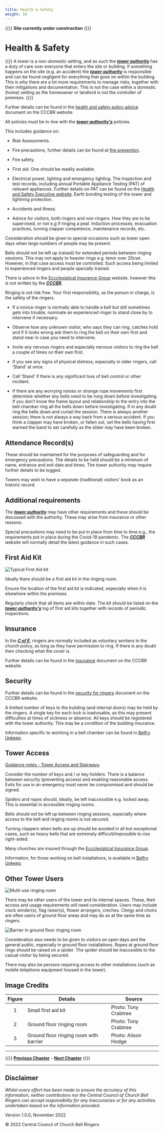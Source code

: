 ```yaml
---
title: Health & Safety
weight: 50
---
```


{{<hint danger>}}
**Site currently under construction**
{{</hint>}}

# Health & Safety

{{<hint danger>}}
A tower is a non-domestic setting, and as such the ***[tower authority](../170-glossary/#authority)*** has a duty of care over everyone that enters the site or building. If something happens on the site (e.g. an accident) the ***[tower authority](../170-glossary/#authority)*** is responsible and can be found negligent for everything that goes on within the building. This is why there are a lot more requirements to manage risks, together with their mitigations and documentation. This is not the case within a domestic (home) setting as the homeowner or landlord is not the controller of premises. 
{{</hint>}}

Further details can be found in the [health and safety policy advice](https://cccbr.org.uk/wp-content/uploads/2021/03/SM_HS_Policies_2021_Ver_1.pdf) document on the CCCBR website. 

All policies must be in-line with the ***[tower authority's](../170-glossary/#authority)*** policies.

This includes guidance on: 

- Risk Assessments. 

- Fire precautions, further details can be found at [fire prevention](https://cccbr.org.uk/wp-content/uploads/2020/07/SM_FireRiskAssessment_2020_Ver_1.pdf). 

- Fire safety. 

- First aid. One should be readily available.

- Electrical power, lighting and emergency lighting. The inspection and test records, including annual Portable Appliance Testing (PAT) of relevant appliances. Further details on PAT can be found on the [Health and Safety Executive website](https://www.hse.gov.uk/electricity/faq-portable-appliance-testing.htm). Earth bonding testing of the tower and lightning protection.

- Accidents and illness. 

- Advice for visitors, both ringers and non-ringers. How they are to be supervised, or not e.g if ringing a peal. Induction processes, evacuation practices, turning clapper competence, maintenance records, etc.

Consideration should be given to special occasions such as tower open days when large numbers of people may be present. 

Bells should not be left up (raised) for extended periods between ringing sessions. This may not apply to heavier rings e.g. tenor over 20cwt. However, in that case access must be controlled. Such access being limited to experienced ringers and people specially trained.  

There is advce in the [Eccclesiatical Insurance Group](https://www.ecclesiastical.com/) website, however this is not written by the ***[CCCBR](../170-glossary/#cccbr)***. 

Ringing is not risk free. Your first responsibility, as the person in charge, is the safety of the ringers.  

- If a novice ringer is normally able to handle a bell but still sometimes gets into trouble, nominate an experienced ringer to stand close by to intervene if necessary. 

- Observe how any unknown visitor, who says they can ring, catches hold and if it looks wrong ask them to ring the bell on their own first and stand near in case you need to intervene. 

- Invite any nervous ringers and especially nervous visitors to ring the bell a couple of times on their own first.  

- If you see any signs of physical distress, especially in older ringers, call ‘Stand’ at once. 

- Call ‘Stand’ if there is any significant loss of bell control or other incident.  

- If there are any worrying noises or strange rope movements first determine whether any bells need to be rung down before investigating. If you don’t know the frame layout and relationship to the entry into the bell chamber ring all the bells down before investigating. If in any doubt ring the bells down and curtail the session. There is always another session; there is not always a way back from a serious accident. If you think a clapper may have broken, or fallen out, set the bells having first warned the band to set carefully as the slider may have been broken.  

## Attendance Record(s) 

These should be maintained for the purposes of safeguarding and for emergency precautions. The details to be held should be a minimum of name, entrance and exit date and times. The tower authority may require further details to be logged. 

Towers may wish to have a separate (traditional) visitors' book as an historic record. 

## Additional requirements 

The ***[tower authority](../170-glossary/#authority)*** may have other requirements and these should be discussed with the authority. These may arise from insurance or other reasons. 

Special precautions may need to be put in place from time to time e.g., the requirements put in place during the Covid-19 pandemic. The ***[CCCBR](../170-glossary/#cccbr)*** website will normally detail the latest guidance in such cases.

## First Aid Kit 

![Typical First Aid kit](first_aid_350.JPG)

Ideally there should be a first aid kit in the ringing room.  

Ensure the location of the first aid kit is indicated, especially when it is elsewhere within the premises. 

Regularly check that all items are within date. The kit should be listed on the ***[tower authority's](../170-glossary/#authority)*** log of first aid kits together with records of periodic inspections.

## Insurance 

In the ***[C of E](../170-glossary/#c-of-e)***, ringers are normally included as voluntary workers in the church policy, as long as they have permission to ring. If there is any doubt then checking what the cover is.

Further details can be found in the [insurance](https://cccbr.org.uk/wp-content/uploads/2022/05/SM_Insurance_2022_v4.pdf) document on the CCCBR website.

## Security 

Further details can be found in the [security for ringers](https://cccbr.org.uk/wp-content/uploads/2020/12/SM_Security_2020_Ver_1.pdf) document on the CCCBR website.

A limited number of keys to the building (and internal doors) may be held by the ringers. A single key for each lock is inadvisable, as this may present difficulties at times of sickness or absence. All keys should be registered with the tower authority. This may be a condition of the building insurance.

Information specific to woirking in a bell chamber can be found in [Belfry Upkeep](https://belfryupkeep.cccbr.org.uk/docs/040-health-and-safety/).

## Tower Access 

[Guidance notes - Tower Access and Stairways](https://cccbr.org.uk/2017/05/16/tower-access-stairways-guidance/).

Consider the number of keys and / or key holders. There is a balance between security (preventing access) and enabling reasonable access. Exits for use in an emergency  must never be compromised and should be signed.

Spiders and ropes should, ideally, be left inaccessible e.g. locked away. This is essential in accessible ringing rooms.  

Bells should not be left up between ringing sessions, especially where access to the bell and ringing rooms is not secured.  

Turning clappers when bells are up should be avoided in all but exceptional cases, such as heavy bells that are extremely difficult/impossible to rise right-sided. 

Many churches are insured through the [Eccclesiatical Insurance Group](https://www.ecclesiastical.com/).

Information, for those working on bell installations, is available in [Belfry Upkeep](https://belfryupkeep.cccbr.org.uk/docs/040-health-and-safety/).

## Other Tower Users 

![Multi-use ringing room](ground_floor_350.jpg)

There may be other users of the tower and its internal spaces. These, their access and usage requirements will need consideration. Users may include clock winder(s), flag raiser(s), flower arrangers, creches. Clergy and choirs are often users of ground floor areas and may do so at the same time as ringers.  

![Barrier in ground floor ringing room](barrier_350.jpg)

Consideration also needs to be given to visitors on open days and the general public, especially in ground floor installations. Ropes at ground floor rings should be raised on a spider. The spider should be inaccesible to the casual visitor by being secured.

There may also be persons requiring access to other installations (such as mobile telephone equipment housed in the tower). 

 ## Image Credits

| Figure | Details | Source |
| :---: | --- | --- |
| 1 | Small first aid kit | Photo: Tony Crabtree |
| 2 | Ground floor ringing room | Photo: Tony Crabtree |
| 3 | Ground floor ringing room with barrier | Photo: Alison Hodge |

----

{{<hint info>}}
**[Previous Chapter](../040-finance/)** - **[Next Chapter](../060-emergency/)**
{{</hint>}}

----

## Disclaimer
 
*Whilst every effort has been made to ensure the accuracy of this information, neither contributors nor the Central Council of Church Bell Ringers can accept responsibility for any inaccuracies or for any activities undertaken based on the information provided.*

Version 1.0.0, November 2022

© 2022 Central Council of Church Bell Ringers
